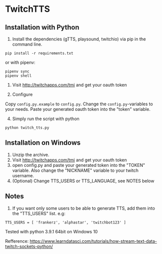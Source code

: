 # TwitchTTS

## Installation with Python

1. Install the dependencies (gTTS, playsound, twitchio) via pip in the command line.

```
pip install -r requirements.txt
```

or with pipenv:

```
pipenv sync
pipenv shell
```

1. Visit http://twitchapps.com/tmi and get your oauth token

2. Configure

Copy `config.py.example` to `config.py`.
Change the `config.py`-variables to your needs.
Paste your generated oauth token into the "token" variable.

4. Simply run the script with python

```
python twitch_tts.py
```

## Installation on Windows
1. Unzip the archive.
2. Visit http://twitchapps.com/tmi and get your oauth token
2. open config.py and paste your generated token into the "TOKEN" variable. Also change the "NICKNAME" variable to your twitch username.
3. (Optional) Change TTS_USERS or TTS_LANGUAGE, see NOTES below

## Notes
1. If you want only some users to be able to generate TTS, add them into the "TTS_USERS" list. e.g:

```
TTS_USERS = [ 'frankerz', 'alphastar', 'twitchbot123' ]
```

Tested with python 3.9.1 64bit on Windows 10

Refference:
https://www.learndatasci.com/tutorials/how-stream-text-data-twitch-sockets-python/
